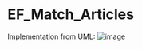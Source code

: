 # EF_Match_Articles

Implementation from UML:
![image](https://github.com/CelPat/EF_Match_Articles/assets/68706797/c32983c8-5a3c-4791-96a0-540c8f98edc5)
